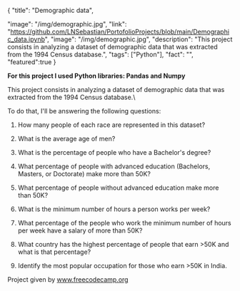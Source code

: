 {
  "title": "Demographic data",
  
  "image": "/img/demographic.jpg",
  "link": "https://github.com/LNSebastian/PortofolioProjects/blob/main/Demographic_data.ipynb",
  "image": "/img/demographic.jpg",
  "description": "This project consists in analyzing a dataset of demographic data that was extracted from the 1994 Census database.",
  "tags": ["Python"],
  "fact": "",
  "featured":true 
}

**For this project I used Python libraries: Pandas and Numpy**

This project consists in analyzing a dataset of demographic data that was extracted from the 1994 Census database.\

To do that, I'll be answering the following questions:

1. How many people of each race are represented in this dataset?

2. What is the average age of men?
3. What is the percentage of people who have a Bachelor's degree?
4. What percentage of people with advanced education (Bachelors, Masters, or Doctorate) make more than 50K?
5. What percentage of people without advanced education make more than 50K?
6. What is the minimum number of hours a person works per week?
7. What percentage of the people who work the minimum number of hours per week have a salary of more than 50K?
8. What country has the highest percentage of people that earn >50K and what is that percentage?
9. Identify the most popular occupation for those who earn >50K in India.



Project given by www.freecodecamp.org
